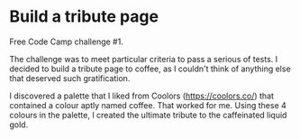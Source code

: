 # Build a tribute page

Free Code Camp challenge #1.

The challenge was to meet particular criteria to pass a serious of tests. I decided to build a tribute page to coffee, as I couldn't think of anything else that deserved such gratification.

I discovered a palette that I liked from Coolors (https://coolors.co/) that contained a colour aptly named coffee. That worked for me. Using these 4 colours in the palette, I created the ultimate tribute to the caffeinated liquid gold.
